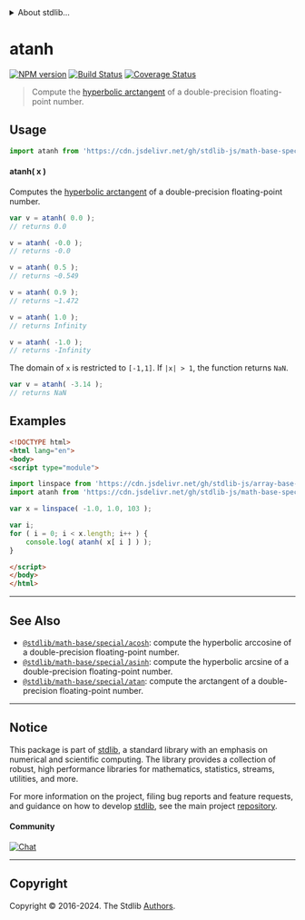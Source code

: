 <!--

@license Apache-2.0

Copyright (c) 2022 The Stdlib Authors.

Licensed under the Apache License, Version 2.0 (the "License");
you may not use this file except in compliance with the License.
You may obtain a copy of the License at

   http://www.apache.org/licenses/LICENSE-2.0

Unless required by applicable law or agreed to in writing, software
distributed under the License is distributed on an "AS IS" BASIS,
WITHOUT WARRANTIES OR CONDITIONS OF ANY KIND, either express or implied.
See the License for the specific language governing permissions and
limitations under the License.

-->


<details>
  <summary>
    About stdlib...
  </summary>
  <p>We believe in a future in which the web is a preferred environment for numerical computation. To help realize this future, we've built stdlib. stdlib is a standard library, with an emphasis on numerical and scientific computation, written in JavaScript (and C) for execution in browsers and in Node.js.</p>
  <p>The library is fully decomposable, being architected in such a way that you can swap out and mix and match APIs and functionality to cater to your exact preferences and use cases.</p>
  <p>When you use stdlib, you can be absolutely certain that you are using the most thorough, rigorous, well-written, studied, documented, tested, measured, and high-quality code out there.</p>
  <p>To join us in bringing numerical computing to the web, get started by checking us out on <a href="https://github.com/stdlib-js/stdlib">GitHub</a>, and please consider <a href="https://opencollective.com/stdlib">financially supporting stdlib</a>. We greatly appreciate your continued support!</p>
</details>

# atanh

[![NPM version][npm-image]][npm-url] [![Build Status][test-image]][test-url] [![Coverage Status][coverage-image]][coverage-url] <!-- [![dependencies][dependencies-image]][dependencies-url] -->

> Compute the [hyperbolic arctangent][hyperbolic-arctangent] of a double-precision floating-point number.



<section class="usage">

## Usage

```javascript
import atanh from 'https://cdn.jsdelivr.net/gh/stdlib-js/math-base-special-atanh@esm/index.mjs';
```

#### atanh( x )

Computes the [hyperbolic arctangent][hyperbolic-arctangent] of a double-precision floating-point number.

```javascript
var v = atanh( 0.0 );
// returns 0.0

v = atanh( -0.0 );
// returns -0.0

v = atanh( 0.5 );
// returns ~0.549

v = atanh( 0.9 );
// returns ~1.472

v = atanh( 1.0 );
// returns Infinity

v = atanh( -1.0 );
// returns -Infinity
```

The domain of `x` is restricted to `[-1,1]`. If `|x| > 1`, the function returns `NaN`.

```javascript
var v = atanh( -3.14 );
// returns NaN
```

</section>

<!-- /.usage -->

<section class="examples">

## Examples

<!-- eslint no-undef: "error" -->

```html
<!DOCTYPE html>
<html lang="en">
<body>
<script type="module">

import linspace from 'https://cdn.jsdelivr.net/gh/stdlib-js/array-base-linspace@esm/index.mjs';
import atanh from 'https://cdn.jsdelivr.net/gh/stdlib-js/math-base-special-atanh@esm/index.mjs';

var x = linspace( -1.0, 1.0, 103 );

var i;
for ( i = 0; i < x.length; i++ ) {
    console.log( atanh( x[ i ] ) );
}

</script>
</body>
</html>
```

</section>

<!-- /.examples -->

<!-- C interface documentation. -->



<!-- Section for related `stdlib` packages. Do not manually edit this section, as it is automatically populated. -->

<section class="related">

* * *

## See Also

-   <span class="package-name">[`@stdlib/math-base/special/acosh`][@stdlib/math/base/special/acosh]</span><span class="delimiter">: </span><span class="description">compute the hyperbolic arccosine of a double-precision floating-point number.</span>
-   <span class="package-name">[`@stdlib/math-base/special/asinh`][@stdlib/math/base/special/asinh]</span><span class="delimiter">: </span><span class="description">compute the hyperbolic arcsine of a double-precision floating-point number.</span>
-   <span class="package-name">[`@stdlib/math-base/special/atan`][@stdlib/math/base/special/atan]</span><span class="delimiter">: </span><span class="description">compute the arctangent of a double-precision floating-point number.</span>

</section>

<!-- /.related -->

<!-- Section for all links. Make sure to keep an empty line after the `section` element and another before the `/section` close. -->


<section class="main-repo" >

* * *

## Notice

This package is part of [stdlib][stdlib], a standard library with an emphasis on numerical and scientific computing. The library provides a collection of robust, high performance libraries for mathematics, statistics, streams, utilities, and more.

For more information on the project, filing bug reports and feature requests, and guidance on how to develop [stdlib][stdlib], see the main project [repository][stdlib].

#### Community

[![Chat][chat-image]][chat-url]

---

## Copyright

Copyright &copy; 2016-2024. The Stdlib [Authors][stdlib-authors].

</section>

<!-- /.stdlib -->

<!-- Section for all links. Make sure to keep an empty line after the `section` element and another before the `/section` close. -->

<section class="links">

[npm-image]: http://img.shields.io/npm/v/@stdlib/math-base-special-atanh.svg
[npm-url]: https://npmjs.org/package/@stdlib/math-base-special-atanh

[test-image]: https://github.com/stdlib-js/math-base-special-atanh/actions/workflows/test.yml/badge.svg?branch=main
[test-url]: https://github.com/stdlib-js/math-base-special-atanh/actions/workflows/test.yml?query=branch:main

[coverage-image]: https://img.shields.io/codecov/c/github/stdlib-js/math-base-special-atanh/main.svg
[coverage-url]: https://codecov.io/github/stdlib-js/math-base-special-atanh?branch=main

<!--

[dependencies-image]: https://img.shields.io/david/stdlib-js/math-base-special-atanh.svg
[dependencies-url]: https://david-dm.org/stdlib-js/math-base-special-atanh/main

-->

[chat-image]: https://img.shields.io/gitter/room/stdlib-js/stdlib.svg
[chat-url]: https://app.gitter.im/#/room/#stdlib-js_stdlib:gitter.im

[stdlib]: https://github.com/stdlib-js/stdlib

[stdlib-authors]: https://github.com/stdlib-js/stdlib/graphs/contributors

[umd]: https://github.com/umdjs/umd
[es-module]: https://developer.mozilla.org/en-US/docs/Web/JavaScript/Guide/Modules

[deno-url]: https://github.com/stdlib-js/math-base-special-atanh/tree/deno
[deno-readme]: https://github.com/stdlib-js/math-base-special-atanh/blob/deno/README.md
[umd-url]: https://github.com/stdlib-js/math-base-special-atanh/tree/umd
[umd-readme]: https://github.com/stdlib-js/math-base-special-atanh/blob/umd/README.md
[esm-url]: https://github.com/stdlib-js/math-base-special-atanh/tree/esm
[esm-readme]: https://github.com/stdlib-js/math-base-special-atanh/blob/esm/README.md
[branches-url]: https://github.com/stdlib-js/math-base-special-atanh/blob/main/branches.md

[hyperbolic-arctangent]: https://en.wikipedia.org/wiki/Inverse_hyperbolic_function

<!-- <related-links> -->

[@stdlib/math/base/special/acosh]: https://github.com/stdlib-js/math-base-special-acosh/tree/esm

[@stdlib/math/base/special/asinh]: https://github.com/stdlib-js/math-base-special-asinh/tree/esm

[@stdlib/math/base/special/atan]: https://github.com/stdlib-js/math-base-special-atan/tree/esm

<!-- </related-links> -->

</section>

<!-- /.links -->
